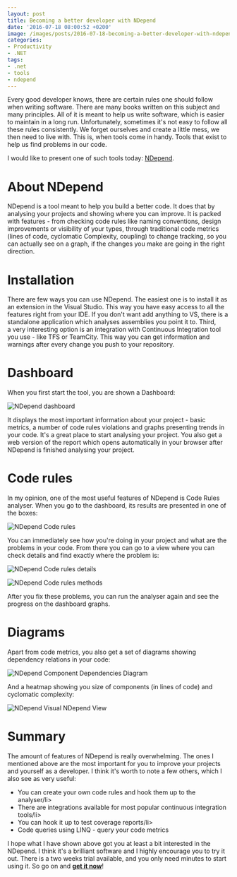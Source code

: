 ```yaml
---
layout: post
title: Becoming a better developer with NDepend
date: '2016-07-18 08:00:52 +0200'
image: /images/posts/2016-07-18-becoming-a-better-developer-with-ndepend/featured.jpg
categories:
- Productivity
- .NET
tags:
- .net
- tools
- ndepend
---
```

Every good developer knows, there are certain rules one should follow when writing software. There are many books written on this subject and many principles. All of it is meant to help us write software, which is easier to maintain in a long run. Unfortunately, sometimes it's not easy to follow all these rules consistently. We forget ourselves and create a little mess, we then need to live with. This is, when tools come in handy. Tools that exist to help us find problems in our code.

I would like to present one of such tools today: [NDepend](http://www.ndepend.com/).

# About NDepend
NDepend is a tool meant to help you build a better code. It does that by analysing your projects and showing where you can improve. It is packed with features - from checking code rules like naming conventions, design improvements or visibility of your types, through traditional code metrics (lines of code, cyclomatic Complexity, coupling) to change tracking, so you can actually see on a graph, if the changes you make are going in the right direction.

# Installation
There are few ways you can use NDepend. The easiest one is to install it as an extension in the Visual Studio. This way you have easy access to all the features right from your IDE. If you don't want add anything to VS, there is a standalone application which analyses assemblies you point it to. Third, a&nbsp;very interesting option is an integration with Continuous Integration tool you use - like TFS or TeamCity. This way you can get information and warnings after every change you push to your repository.

# Dashboard
When you first start the tool, you are shown a Dashboard:

![NDepend dashboard](/images/posts/2016-07-18-becoming-a-better-developer-with-ndepend/dashboard.jpg)

It displays the most important information about your project - basic metrics, a&nbsp;number of code rules violations and graphs presenting trends in your code. It's a great place to start analysing your project. You also get a web version of the report which opens automatically in your browser after NDepend is finished analysing your project.

# Code rules
In my opinion, one of the most useful features of NDepend is Code Rules analyser. When you go to the dashboard, its results&nbsp;are presented in one of the boxes:

![NDepend Code rules](/images/posts/2016-07-18-becoming-a-better-developer-with-ndepend/code-rules.png)

You can immediately see how you're doing in your project and what are the problems in your code. From there you can go to a view where you can check details and find exactly where the problem is:

![NDepend Code rules details](/images/posts/2016-07-18-becoming-a-better-developer-with-ndepend/code-rules-details.png)

![NDepend Code rules methods](/images/posts/2016-07-18-becoming-a-better-developer-with-ndepend/code-rules-methods.png)

After you fix these problems, you can run the analyser again and see the progress on the dashboard graphs.

# Diagrams
Apart from code metrics, you also get a set of diagrams showing dependency relations in your code:

![NDepend Component Dependencies Diagram](/images/posts/2016-07-18-becoming-a-better-developer-with-ndepend/ComponentDependenciesDiagram.jpg)

And a heatmap showing you size of components (in lines of code) and cyclomatic complexity:

![NDepend Visual NDepend View](/images/posts/2016-07-18-becoming-a-better-developer-with-ndepend/VisualNDependView.jpg)

# Summary
The amount of features of NDepend is really overwhelming. The ones I mentioned above are the most important for you to improve your projects and yourself as a developer. I think it's worth to note a few others, which I also see as very useful:

* You can create your own code rules and hook them up to the analyser/li>
* There are integrations available for most popular continuous integration tools/li>
* You can hook it up to test coverage reports/li>
* Code queries using LINQ - query your code metrics

I hope what I have shown above got you at least a bit interested in the NDepend. I think it's a brilliant software and I highly encourage you to try it out. There is a two weeks trial available, and you only need minutes to start using it. So go on and [**get it now**](http://www.ndepend.com/Download.aspx)!

